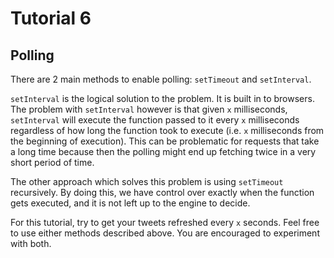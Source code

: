 # Tutorial 6
## Polling
There are 2 main methods to enable polling: `setTimeout` and `setInterval`.

`setInterval` is the logical solution to the problem. It is built in to browsers. The problem with `setInterval` however is that given `x` milliseconds, `setInterval` will execute the function passed to it every `x` milliseconds regardless of how long the function took to execute (i.e. `x` milliseconds from the beginning of execution). This can be problematic for requests that take a long time because then the polling might end up fetching twice in a very short period of time.

The other approach which solves this problem is using `setTimeout` recursively. By doing this, we have control over exactly when the function gets executed, and it is not left up to the engine to decide.

For this tutorial, try to get your tweets refreshed every `x` seconds. Feel free to use either methods described above. You are encouraged to experiment with both.